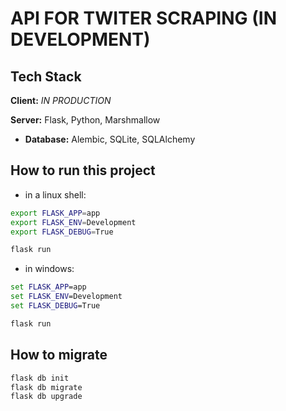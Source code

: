 # API FOR TWITER SCRAPING (IN DEVELOPMENT)

## Tech Stack

**Client:** *IN PRODUCTION*

**Server:** Flask, Python, Marshmallow

 - **Database:** Alembic, SQLite, SQLAlchemy

## How to run this project
- in a linux shell:
```sh
export FLASK_APP=app
export FLASK_ENV=Development
export FLASK_DEBUG=True

flask run
```
- in windows:
```cmd
set FLASK_APP=app
set FLASK_ENV=Development
set FLASK_DEBUG=True

flask run
```


## How to migrate
```sh
flask db init
flask db migrate
flask db upgrade
```
